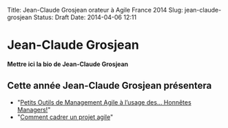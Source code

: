 Title: Jean-Claude Grosjean orateur à Agile France 2014 
Slug: jean-claude-grosjean
Status: Draft
Date: 2014-04-06 12:11

# Jean-Claude Grosjean

**Mettre ici la bio de Jean-Claude Grosjean**
## Cette année Jean-Claude Grosjean présentera

* "[Petits Outils de Management Agile à l’usage des… Honnêtes Managers!](../sessions/petits-outils-de-management-agile-a-l-usage-des-honnetes-managers.html)"
* "[Comment cadrer un projet agile](../sessions/comment-cadrer-un-projet-agile.html)"


